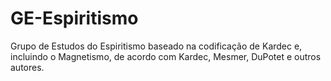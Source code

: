 # GE-Espiritismo
Grupo de Estudos do Espiritismo baseado na codificação de Kardec e, incluindo o Magnetismo, de acordo com Kardec, Mesmer, DuPotet e outros autores.
